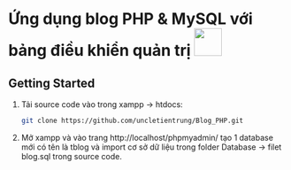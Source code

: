 <!-- author: uncletientrung -->
# Ứng dụng blog PHP & MySQL với bảng điều khiển quản trị  <img src="./images/thumbnail.gif" width="50">

## Getting Started
1. Tải source code vào trong xampp -> htdocs:

    ```bash
   git clone https://github.com/uncletientrung/Blog_PHP.git
   ```

2. Mở xampp và vào trang http://localhost/phpmyadmin/ tạo 1 database mới có tên là tblog và import cơ sở dữ liệu trong folder Database -> filet blog.sql trong source code.
